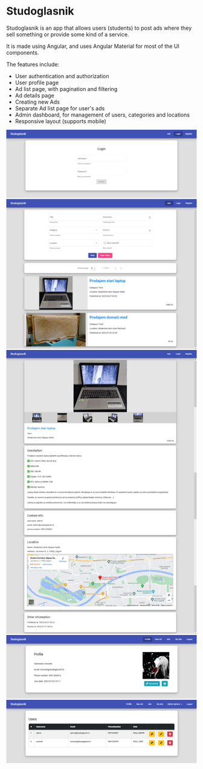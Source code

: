 # Studoglasnik

Studoglasnik is an app that allows users (students) to post ads where they sell something or provide some kind of a service.

It is made using Angular, and uses Angular Material for most of the UI components.

The features include:
  - User authentication and authorization
  - User profile page
  - Ad list page, with pagination and filtering
  - Ad details page
  - Creating new Ads
  - Separate Ad list page for user's ads
  - Admin dashboard, for management of users, categories and locations
  - Responsive layout (supports mobile)

![studoglasnik1](https://github.com/tova98/studoglasnik-fe/blob/main/images/studoglasnik1.png?raw=true)
![studoglasnik2](https://github.com/tova98/studoglasnik-fe/blob/main/images/studoglasnik2.png?raw=true)
![studoglasnik3](https://github.com/tova98/studoglasnik-fe/blob/main/images/studoglasnik3.png?raw=true)
![studoglasnik4](https://github.com/tova98/studoglasnik-fe/blob/main/images/studoglasnik4.png?raw=true)
![studoglasnik5](https://github.com/tova98/studoglasnik-fe/blob/main/images/studoglasnik5.png?raw=true)
